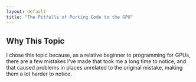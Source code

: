 ```yaml
---
layout: default
title: "The Pitfalls of Porting Code to the GPU"
---
```



## Why This Topic

I chose this topic because, as a relative beginner to programming for GPUs, there are a few mistakes I've made that took me a long time to notice, and that caused problems in places unrelated to the original mistake, making them a lot harder to notice.


